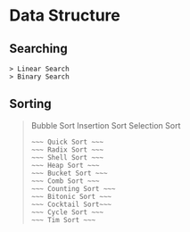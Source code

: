 # Data Structure

## Searching
```
> Linear Search
> Binary Search 
```

## Sorting

> Bubble Sort
> Insertion Sort
> Selection Sort
> ~~~ Merge Sort ~~~
> ~~~ Quick Sort ~~~
> ~~~ Radix Sort ~~~
> ~~~ Shell Sort ~~~
> ~~~ Heap Sort ~~~
> ~~~ Bucket Sort ~~~
> ~~~ Comb Sort ~~~
> ~~~ Counting Sort ~~~
> ~~~ Bitonic Sort ~~~
> ~~~ Cocktail Sort~~~
> ~~~ Cycle Sort ~~~
> ~~~ Tim Sort ~~~
